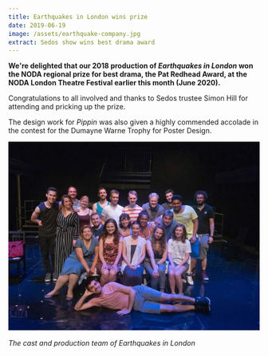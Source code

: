 ```yaml
---
title: Earthquakes in London wins prize
date: 2019-06-19
image: /assets/earthquake-company.jpg
extract: Sedos show wins best drama award
---
```

**We're delighted that our 2018 production of *Earthquakes in London* won the NODA regional prize for best drama, the Pat Redhead Award, at the NODA London Theatre Festival earlier this month (June 2020).**

Congratulations to all involved and thanks to Sedos trustee Simon Hill for attending and pricking up the prize.

The design work for *Pippin* was also given a highly commended accolade in the contest for the Dumayne Warne Trophy for Poster Design.

![](/assets/earthquake-company.jpg)

*The cast and production team of Earthquakes in London*